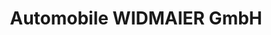 ---
title: "Automobile WIDMAIER GmbH"
url: /besigheim/automobile-widmaier-gmbh/
shop: Autowerkstatt
---